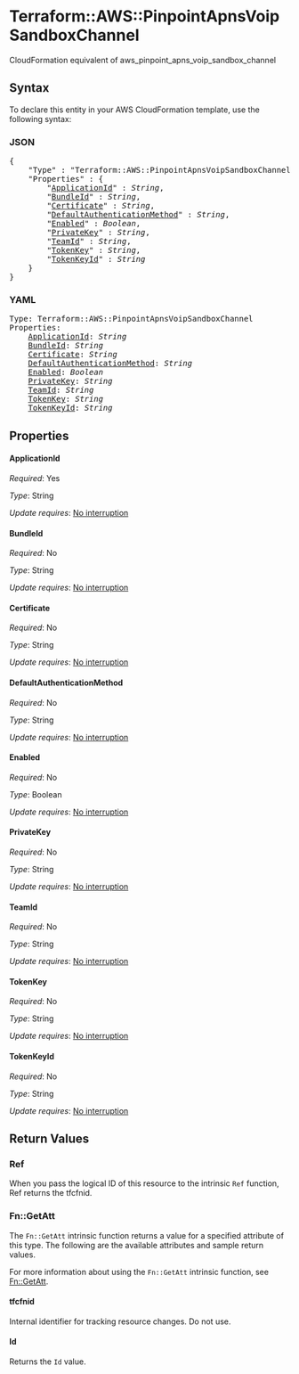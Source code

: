 # Terraform::AWS::PinpointApnsVoipSandboxChannel

CloudFormation equivalent of aws_pinpoint_apns_voip_sandbox_channel

## Syntax

To declare this entity in your AWS CloudFormation template, use the following syntax:

### JSON

<pre>
{
    "Type" : "Terraform::AWS::PinpointApnsVoipSandboxChannel",
    "Properties" : {
        "<a href="#applicationid" title="ApplicationId">ApplicationId</a>" : <i>String</i>,
        "<a href="#bundleid" title="BundleId">BundleId</a>" : <i>String</i>,
        "<a href="#certificate" title="Certificate">Certificate</a>" : <i>String</i>,
        "<a href="#defaultauthenticationmethod" title="DefaultAuthenticationMethod">DefaultAuthenticationMethod</a>" : <i>String</i>,
        "<a href="#enabled" title="Enabled">Enabled</a>" : <i>Boolean</i>,
        "<a href="#privatekey" title="PrivateKey">PrivateKey</a>" : <i>String</i>,
        "<a href="#teamid" title="TeamId">TeamId</a>" : <i>String</i>,
        "<a href="#tokenkey" title="TokenKey">TokenKey</a>" : <i>String</i>,
        "<a href="#tokenkeyid" title="TokenKeyId">TokenKeyId</a>" : <i>String</i>
    }
}
</pre>

### YAML

<pre>
Type: Terraform::AWS::PinpointApnsVoipSandboxChannel
Properties:
    <a href="#applicationid" title="ApplicationId">ApplicationId</a>: <i>String</i>
    <a href="#bundleid" title="BundleId">BundleId</a>: <i>String</i>
    <a href="#certificate" title="Certificate">Certificate</a>: <i>String</i>
    <a href="#defaultauthenticationmethod" title="DefaultAuthenticationMethod">DefaultAuthenticationMethod</a>: <i>String</i>
    <a href="#enabled" title="Enabled">Enabled</a>: <i>Boolean</i>
    <a href="#privatekey" title="PrivateKey">PrivateKey</a>: <i>String</i>
    <a href="#teamid" title="TeamId">TeamId</a>: <i>String</i>
    <a href="#tokenkey" title="TokenKey">TokenKey</a>: <i>String</i>
    <a href="#tokenkeyid" title="TokenKeyId">TokenKeyId</a>: <i>String</i>
</pre>

## Properties

#### ApplicationId

_Required_: Yes

_Type_: String

_Update requires_: [No interruption](https://docs.aws.amazon.com/AWSCloudFormation/latest/UserGuide/using-cfn-updating-stacks-update-behaviors.html#update-no-interrupt)

#### BundleId

_Required_: No

_Type_: String

_Update requires_: [No interruption](https://docs.aws.amazon.com/AWSCloudFormation/latest/UserGuide/using-cfn-updating-stacks-update-behaviors.html#update-no-interrupt)

#### Certificate

_Required_: No

_Type_: String

_Update requires_: [No interruption](https://docs.aws.amazon.com/AWSCloudFormation/latest/UserGuide/using-cfn-updating-stacks-update-behaviors.html#update-no-interrupt)

#### DefaultAuthenticationMethod

_Required_: No

_Type_: String

_Update requires_: [No interruption](https://docs.aws.amazon.com/AWSCloudFormation/latest/UserGuide/using-cfn-updating-stacks-update-behaviors.html#update-no-interrupt)

#### Enabled

_Required_: No

_Type_: Boolean

_Update requires_: [No interruption](https://docs.aws.amazon.com/AWSCloudFormation/latest/UserGuide/using-cfn-updating-stacks-update-behaviors.html#update-no-interrupt)

#### PrivateKey

_Required_: No

_Type_: String

_Update requires_: [No interruption](https://docs.aws.amazon.com/AWSCloudFormation/latest/UserGuide/using-cfn-updating-stacks-update-behaviors.html#update-no-interrupt)

#### TeamId

_Required_: No

_Type_: String

_Update requires_: [No interruption](https://docs.aws.amazon.com/AWSCloudFormation/latest/UserGuide/using-cfn-updating-stacks-update-behaviors.html#update-no-interrupt)

#### TokenKey

_Required_: No

_Type_: String

_Update requires_: [No interruption](https://docs.aws.amazon.com/AWSCloudFormation/latest/UserGuide/using-cfn-updating-stacks-update-behaviors.html#update-no-interrupt)

#### TokenKeyId

_Required_: No

_Type_: String

_Update requires_: [No interruption](https://docs.aws.amazon.com/AWSCloudFormation/latest/UserGuide/using-cfn-updating-stacks-update-behaviors.html#update-no-interrupt)

## Return Values

### Ref

When you pass the logical ID of this resource to the intrinsic `Ref` function, Ref returns the tfcfnid.

### Fn::GetAtt

The `Fn::GetAtt` intrinsic function returns a value for a specified attribute of this type. The following are the available attributes and sample return values.

For more information about using the `Fn::GetAtt` intrinsic function, see [Fn::GetAtt](https://docs.aws.amazon.com/AWSCloudFormation/latest/UserGuide/intrinsic-function-reference-getatt.html).

#### tfcfnid

Internal identifier for tracking resource changes. Do not use.

#### Id

Returns the <code>Id</code> value.

